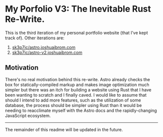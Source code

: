 # My Porfolio V3: The Inevitable Rust Re-Write.

This is the third iteration of my personal portfolio website (that I've kept
track of). Other iterations are:

1. [sk3p7ic/astro.joshuaibrom.com](https://github.com/sk3p7ic/astro.joshuaibrom.com)
1. [sk3p7ic/astro-v2.joshuaibrom.com](https://github.com/sk3p7ic/astro-v2.joshuaibrom.com)

## Motivation

There's no real motivation behind this re-write. Astro already checks the box
for statically-compiled markup and makes image optimization much simpler but
there was an itch for building a website using Rust that I have been wanting to
scratch and I finally caved. I would like to assume that should I intend to add
more features, such as the utilization of some database, the process should be
simpler using Rust than it would be needing to reacclimate myself with the Astro
docs and the rapidly-changing JavaScript ecosystem.

---

The remainder of this readme will be updated in the future.
